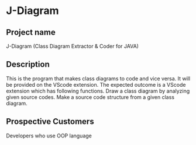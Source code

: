 # J-Diagram

## Project name  
J-Diagram (Class Diagram Extractor & Coder for JAVA)

## Description  
This is the program that makes class diagrams to code and vice versa. It will be provided on the VScode extension. The expected outcome is a VScode extension which has following functions. Draw a class diagram by analyzing given source codes. Make a source code structure from a given class diagram.  

## Prospective Customers  
Developers who use OOP language 



